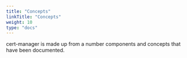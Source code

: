 ```yaml
---
title: "Concepts"
linkTitle: "Concepts"
weight: 10
type: "docs"
---
```


cert-manager is made up from a number components and concepts that have been
documented.
